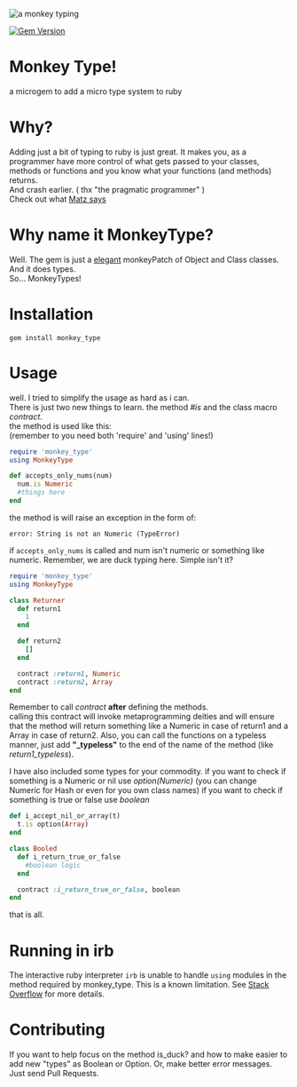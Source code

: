 ![a monkey typing][logo]

[![Gem Version](https://badge.fury.io/rb/monkey_type.svg)](https://badge.fury.io/rb/monkey_type)   
# Monkey Type!
a microgem to add a micro type system to ruby

# Why?
Adding just a bit of typing to ruby is just great. It makes you, as a programmer
have more control of what gets passed to your classes, methods or functions
and you know what your functions (and methods) returns.   
And crash earlier. ( thx "the pragmatic programmer" )   
Check out what [Matz says][matz_link]

# Why name it MonkeyType?
Well. The gem is just a [elegant][ref_link] monkeyPatch of Object and Class classes.
And it does types.   
So... MonkeyTypes!

# Installation
```
gem install monkey_type
```

# Usage
well. I tried to simplify the usage as hard as i can.   
There is just two new things
to learn. the method *#is* and the class macro *contract*.   
the method is used like this:   
(remember to you need both 'require' and 'using' lines!)

```ruby
require 'monkey_type'
using MonkeyType

def accepts_only_nums(num)
  num.is Numeric
  #things here
end
```


the method is will raise an exception in the form of:
```
error: String is not an Numeric (TypeError)
```
if `accepts_only_nums` is called and num isn't numeric or something like numeric.
Remember, we are duck typing here.
Simple isn't it?


```ruby
require 'monkey_type'
using MonkeyType

class Returner
  def return1
    1
  end

  def return2
    []
  end

  contract :return1, Numeric
  contract :return2, Array
end  
```

Remember to call *contract* **after** defining the methods.   
calling this contract will invoke metaprogramming deities and will ensure that the
method will return something like a Numeric in case of return1 and a Array in case of return2.
Also, you can call the functions on a typeless manner, just add **"\_typeless"** to the
end of the name of the method (like *return1_typeless*).


I have also included some types for your commodity.
if you want to check if something is a Numeric or nil use *option(Numeric)*
(you can change Numeric for Hash or even for you own class names)
if you want to check if something is true or false use *boolean*

```ruby
def i_accept_nil_or_array(t)
  t.is option(Array)
end

class Booled
  def i_return_true_or_false
    #boolean logic
  end

  contract :i_return_true_or_false, boolean
end
```
that is all.

# Running in irb

The interactive ruby interpreter `irb` is unable to handle `using` modules in the method
required by monkey_type.  This is a known limitation.  See [Stack Overflow][irb_so] for more details.

# Contributing
If you want to help focus on the method is_duck? and how to make easier to add
new "types" as Boolean or Option.
Or, make better error messages.    
Just send Pull Requests.

[logo]: https://upload.wikimedia.org/wikipedia/commons/9/93/Typing_monkey_768px.png
[matz_link]: https://www.omniref.com/blog/2014/11/17/matz-at-rubyconf-2014-will-ruby-3-dot-0-be-statically-typed/
[ref_link]: http://ruby-doc.org/core-2.1.1/doc/syntax/refinements_rdoc.html
[irb_so]: http://stackoverflow.com/questions/34620550/why-did-i-get-main-using-is-permitted-only-at-toplevel-when-i-used-a-refinemen/34627153#34627153